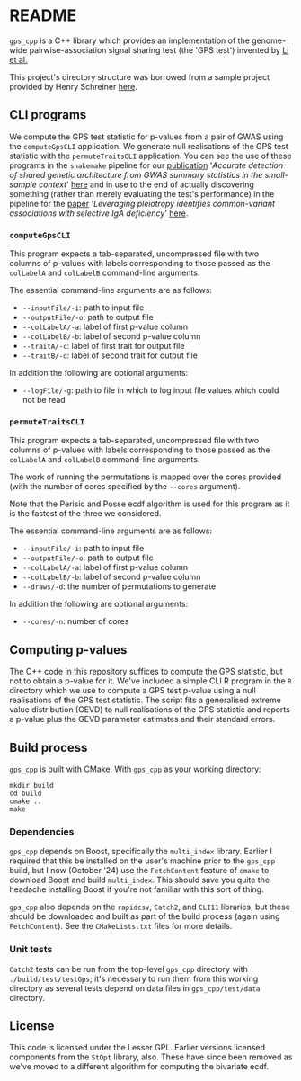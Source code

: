 # README

`gps_cpp` is a C++ library which provides an implementation of the genome-wide pairwise-association signal sharing test (the 'GPS test') invented by [Li et al.](https://doi.org/10.1038/nm.3933)

This project's directory structure was borrowed from a sample project provided by Henry Schreiner [here](https://gitlab.com/CLIUtils/modern-cmake/-/tree/master/examples/extended-project).

## CLI programs

We compute the GPS test statistic for p-values from a pair of GWAS using the `computeGpsCLI` application. We generate null realisations of the GPS test statistic with the `permuteTraitsCLI` application. You can see the use of these programs in the `snakemake` pipeline for our [publication](https://doi.org/10.1371/journal.pgen.1010852) '_Accurate detection of shared genetic architecture from GWAS summary statistics in the small-sample context_' [here](https://github.com/twillis209/gps_paper_pipeline) and in use to the end of actually discovering something (rather than merely evaluating the test's performance) in the pipeline for the [paper](https://doi.org/10.1016/j.clim.2024.110356) '_Leveraging pleiotropy identifies common-variant associations with selective IgA deficiency_' [here](https://github.com/twillis209/igad_paper_pipeline).

### `computeGpsCLI`

This program expects a tab-separated, uncompressed file with two columns of p-values with labels corresponding to those passed as the `colLabelA` and `colLabelB` command-line arguments.

The essential command-line arguments are as follows:
- `--inputFile/-i`: path to input file
- `--outputFile/-o`: path to output file
- `--colLabelA/-a`: label of first p-value column
- `--colLabelB/-b`: label of second p-value column
- `--traitA/-c`: label of first trait for output file
- `--traitB/-d`: label of second trait for output file

In addition the following are optional arguments:
- `--logFile/-g`: path to file in which to log input file values which could not be read

### `permuteTraitsCLI`

This program expects a tab-separated, uncompressed file with two columns of p-values with labels corresponding to those passed as the `colLabelA` and `colLabelB` command-line arguments.

The work of running the permutations is mapped over the cores provided (with the number of cores specified by the `--cores` argument).

Note that the Perisic and Posse ecdf algorithm is used for this program as it is the fastest of the three we considered.

The essential command-line arguments are as follows:
- `--inputFile/-i`: path to input file
- `--outputFile/-o`: path to output file
- `--colLabelA/-a`: label of first p-value column
- `--colLabelB/-b`: label of second p-value column
- `--draws/-d`: the number of permutations to generate

In addition the following are optional arguments:
- `--cores/-n`: number of cores

## Computing p-values

The C++ code in this repository suffices to compute the GPS statistic, but not to obtain a p-value for it. We've included a simple CLI R program in the `R` directory which we use to compute a GPS test p-value using a null realisations of the GPS test statistic. The script fits a generalised extreme value distribution (GEVD) to null realisations of the GPS statistic and reports a p-value plus the GEVD parameter estimates and their standard errors.

## Build process

`gps_cpp` is built with CMake. With `gps_cpp` as your working directory:

```
mkdir build
cd build
cmake ..
make
```

### Dependencies

`gps_cpp` depends on Boost, specifically the `multi_index` library. Earlier I required that this be installed on the user's machine prior to the `gps_cpp` build, but I now (October '24) use the `FetchContent` feature of `cmake` to download Boost and build `multi_index`. This should save you quite the headache installing Boost if you're not familiar with this sort of thing.

`gps_cpp` also depends on the `rapidcsv`, `Catch2`, and `CLI11` libraries, but these should be downloaded and built as part of the build process (again using `FetchContent`). See the `CMakeLists.txt` files for more details.

### Unit tests

`Catch2` tests can be run from the top-level `gps_cpp` directory with `./build/test/testGps`; it's necessary to run them from this working directory as several tests depend on data files in `gps_cpp/test/data` directory.

## License

This code is licensed under the Lesser GPL. Earlier versions licensed components from the `StOpt` library, also. These have since been removed as we've moved to a different algorithm for computing the bivariate ecdf.
